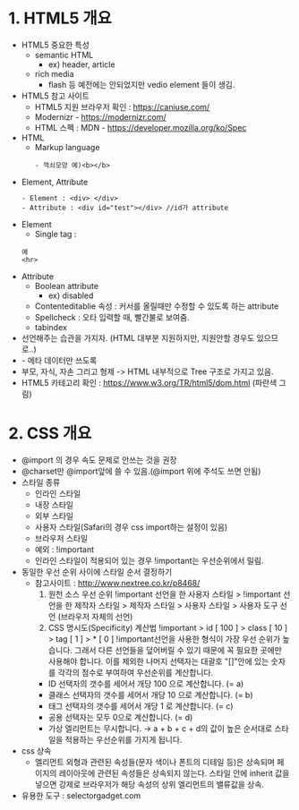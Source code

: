 # 1. HTML5 개요
- HTML5 중요한 특성
  - semantic HTML
    - ex) header, article
  - rich media
    - flash 등 예전에는 안되었지만 vedio element 들이 생김.
- HTML5 참고 사이트
  - HTML5 지원 브라우저 확인 : https://caniuse.com/
  - Modernizr - https://modernizr.com/
  - HTML 스펙  : MDN - https://developer.mozilla.org/ko/Spec
- HTML
  - Markup language
    ```
    - 꺽쇠모양 예)<b></b>
    ```
- Element, Attribute
  ```
  - Element : <div> </div>
  - Attribute : <div id="test"></div> //id가 attribute
  ```
- Element
  - Single tag : 
  ```
  예
  <hr>
  ```
- Attribute
  - Boolean attribute
    - ex) disabled
  - Contenteditablie 속성 : 커서를 올릴때만 수정할 수 있도록 하는 attribute
  - Spellcheck : 오타 입력할 때, 빨간불로 보여줌.
  - tabindex
- <!DOCTYPE HTML> 선언해주는 습관을 가지자. (HTML 대부분 지원하지만, 지원안할 경우도 있으므로..)
- <head>
  - 메타 데이터만 쓰도록
- 부모, 자식, 자손 그리고 형제 -> HTML 내부적으로 Tree 구조로 가지고 있음.
- HTML5 카테고리 확인 : https://www.w3.org/TR/html5/dom.html (파란색 그림)

# 2. CSS  개요
  - @import 의 경우 속도 문제로 안쓰는 것을 권장
  - @charset만 @import앞에 쓸 수 있음.(@import 위에 주석도 쓰면 안됨)
  - 스타일 종류
    - 인라인 스타일
    - 내장 스타일
    - 외부 스타일
    - 사용자 스타일(Safari의 경우 css import하는 설정이 있음)
    - 브라우저 스타일
    - 예외 : !important
    - 인라인 스타일이 적용되어 있는 경우 !important는 우선순위에서 밀림.
  - 동일한 우선 순위 사이에 스타일 순서 결정하기
    - 참고사이트 : http://www.nextree.co.kr/p8468/
      1) 원천 소스 우선 순위
      !important 선언을 한 사용자 스타일 > !important 선언을 한 제작자 스타일 > 제작자 스타일 > 사용자 스타일 > 사용자 도구 선언 (브라우저 자체의 선언)
      2) CSS 명시도(Specificity) 계산법
          !important > id [ 100 ] > class [ 10 ] > tag [ 1 ] > * [ 0 ]
      !important선언을 사용한 형식이 가장 우선 순위가 높습니다. 그래서 다른 선언들을 덮어버릴 수 있기 때문에 꼭 필요한 곳에만 사용해야 합니다.
      이를 제외한 나머지 선택자는 대괄호 "[]"안에 있는 숫자를 각각의 점수로 부여하여 우선순위를 계산합니다.
      - ID 선택자의 갯수를 세어서 개당 100 으로 계산합니다. (= a)
      - 클래스 선택자의 갯수를 세어서 개당 10 으로 계산합니다. (= b)
      - 태그 선택자의 갯수를 세어서 개당 1 로 계산합니다. (= c)
      - 공용 선택자는 모두 0으로 계산합니다. (= d)
      - 가상 엘리먼트는 무시합니다.
      → a + b + c + d의 값이 높은 순서대로 스타일을 적용하는 우선순위를 가지게 됩니다.
  - css 상속
    - 엘리먼트 외형과 관련된 속성들(문자 색이나 폰트의 디테일 등)은 상속되며 페이지의 레이아웃에 관련된 속성들은 상속되지 않는다. 스타일 안에 inherit 값을 넣으면 강제로 브라우저가 해당 속성의 상위 엘리먼트의 밸류값을 상속.
  - 유용한 도구 : selectorgadget.com
